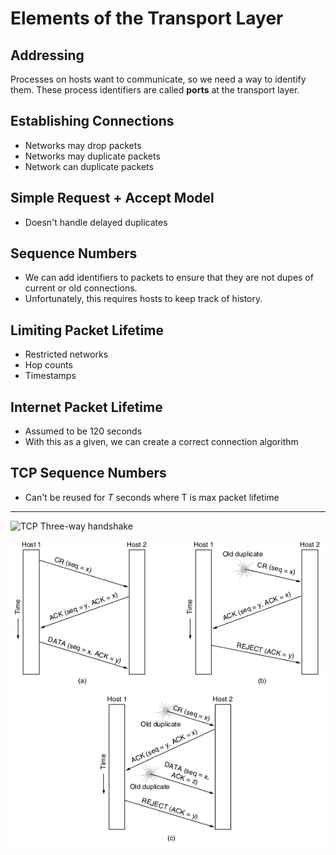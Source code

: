 Elements of the Transport Layer
===============================

Addressing
----------

Processes on hosts want to communicate, so we need a way to identify them. These process identifiers are called **ports** at the transport layer.

Establishing Connections
------------------------

- Networks may drop packets
- Networks may duplicate packets
- Network can duplicate packets

Simple Request + Accept Model
-----------------------------

- Doesn't handle delayed duplicates

Sequence Numbers
----------------

- We can add identifiers to packets to ensure that they are not dupes of current or old connections.
- Unfortunately, this requires hosts to keep track of history.

Limiting Packet Lifetime
------------------------

- Restricted networks
- Hop counts
- Timestamps

Internet Packet Lifetime
------------------------

- Assumed to be 120 seconds
- With this as a given, we can create a correct connection algorithm

TCP Sequence Numbers
--------------------

- Can't be reused for *T* seconds where T is max packet lifetime 

---

![TCP Three-way handshake](https://upload.wikimedia.org/wikipedia/commons/thumb/f/f0/Three-way-handshake-example.gif/500px-Three-way-handshake-example.gif)

![TCP Handshake Dealing with Duplicates](figures/6-11.png)